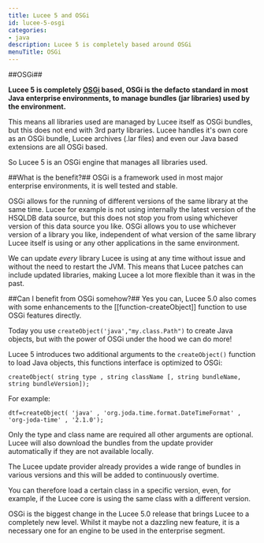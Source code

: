 ```yaml
---
title: Lucee 5 and OSGi
id: lucee-5-osgi
categories:
- java
description: Lucee 5 is completely based around OSGi
menuTitle: OSGi
---
```


##OSGi##

**Lucee 5 is completely [OSGi](http://en.wikipedia.org/wiki/OSGi) based, OSGi is the defacto standard in most Java enterprise environments, to manage bundles (jar libraries) used by the environment.**

This means all libraries used are managed by Lucee itself as OSGi bundles, but this does not end with 3rd party libraries. Lucee handles it's own core as an OSGi bundle, Lucee archives (.lar files) and even our Java based extensions are all OSGi based.

So Lucee 5 is an OSGi engine that manages all libraries used.

##What is the benefit?##
OSGi is a framework used in most major enterprise environments, it is well tested and stable.

OSGi allows for the running of different versions of the same library at the same time. Lucee for example is not using internally the latest version of the HSQLDB data source, but this does not stop you from using whichever version of this data source you like. OSGi allows you to use whichever version of a library you like, independent of what version of the same library Lucee itself is using or any other applications in the same environment.

We can update *every* library Lucee is using at any time without issue and without the need to restart the JVM. This means that Lucee patches can include updated libraries, making Lucee a lot more flexible than it was in the past.

##Can I benefit from OSGi somehow?##
Yes you can, Lucee 5.0 also comes with some enhancements to the [[function-createObject]] function to use OSGi features directly.

Today you use `createObject('java',"my.class.Path")` to create Java objects, but with the power of OSGi under the hood we can do more!

Lucee 5 introduces two additional arguments to the `createObject()` function to load Java objects, this functions interface is optimized to OSGi:

```luceescript
createObject( string type , string className [, string bundleName, string bundleVersion]);
```

For example:

```luceescript
dtf=createObject( 'java' , 'org.joda.time.format.DateTimeFormat' , 'org-joda-time' , '2.1.0');
```

Only the type and class name are required all other arguments are optional. Lucee will also download the bundles from the update provider automatically if they are not available locally.

The Lucee update provider already provides a wide range of bundles in various versions and this will be added to continuously overtime.

You can therefore load a certain class in a specific version, even, for example, if the Lucee core is using the same class with a different version.

OSGi is the biggest change in the Lucee 5.0 release that brings Lucee to a completely new level. Whilst it maybe not a dazzling new feature, it is a necessary one for an engine to be used in the enterprise segment.
